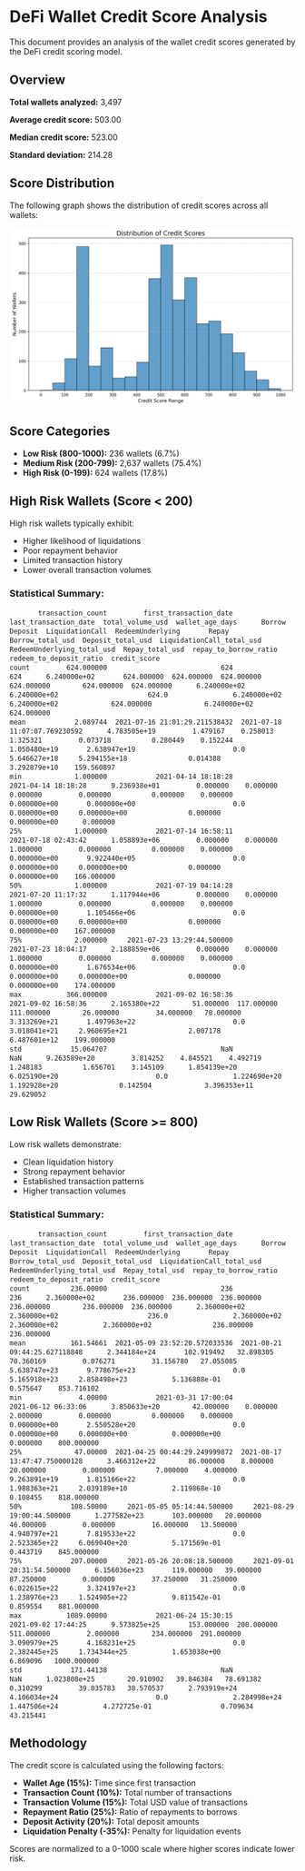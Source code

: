 # DeFi Wallet Credit Score Analysis

This document provides an analysis of the wallet credit scores generated by the DeFi credit scoring model.

## Overview

**Total wallets analyzed:** 3,497

**Average credit score:** 503.00

**Median credit score:** 523.00

**Standard deviation:** 214.28

## Score Distribution

The following graph shows the distribution of credit scores across all wallets:

![Score Distribution](score_distribution.png)

## Score Categories

- **Low Risk (800-1000):** 236 wallets (6.7%)
- **Medium Risk (200-799):** 2,637 wallets (75.4%)
- **High Risk (0-199):** 624 wallets (17.8%)

## High Risk Wallets (Score < 200)

High risk wallets typically exhibit:
- Higher likelihood of liquidations
- Poor repayment behavior
- Limited transaction history
- Lower overall transaction volumes

### Statistical Summary:

```
       transaction_count         first_transaction_date          last_transaction_date  total_volume_usd  wallet_age_days      Borrow     Deposit  LiquidationCall  RedeemUnderlying       Repay  Borrow_total_usd  Deposit_total_usd  LiquidationCall_total_usd  RedeemUnderlying_total_usd  Repay_total_usd  repay_to_borrow_ratio  redeem_to_deposit_ratio  credit_score
count         624.000000                            624                            624      6.240000e+02       624.000000  624.000000  624.000000       624.000000        624.000000  624.000000      6.240000e+02       6.240000e+02                      624.0                6.240000e+02     6.240000e+02             624.000000             6.240000e+02    624.000000
mean            2.089744  2021-07-16 21:01:29.211538432  2021-07-18 11:07:07.769230592      4.783505e+19         1.479167    0.258013    1.325321         0.073718          0.280449    0.152244      1.050480e+19       2.638947e+19                        0.0                5.646627e+18     5.294155e+18               0.014388             3.292879e+10    159.560897
min             1.000000            2021-04-14 18:18:28            2021-04-14 18:18:28      9.236938e+01         0.000000    0.000000    0.000000         0.000000          0.000000    0.000000      0.000000e+00       0.000000e+00                        0.0                0.000000e+00     0.000000e+00               0.000000             0.000000e+00      0.000000
25%             1.000000            2021-07-14 16:58:11            2021-07-18 02:43:42      1.058893e+06         0.000000    0.000000    1.000000         0.000000          0.000000    0.000000      0.000000e+00       9.922440e+05                        0.0                0.000000e+00     0.000000e+00               0.000000             0.000000e+00    166.000000
50%             1.000000            2021-07-19 04:14:28            2021-07-20 11:17:32      1.117944e+06         0.000000    0.000000    1.000000         0.000000          0.000000    0.000000      0.000000e+00       1.105466e+06                        0.0                0.000000e+00     0.000000e+00               0.000000             0.000000e+00    167.000000
75%             2.000000     2021-07-23 13:29:44.500000            2021-07-23 18:04:17      2.188859e+06         0.000000    0.000000    1.000000         0.000000          0.000000    0.000000      0.000000e+00       1.676534e+06                        0.0                0.000000e+00     0.000000e+00               0.000000             0.000000e+00    174.000000
max           366.000000            2021-09-02 16:58:36            2021-09-02 16:58:36      2.165380e+22        51.000000  117.000000  111.000000        26.000000         34.000000   78.000000      3.313269e+21       1.497963e+22                        0.0                3.018041e+21     2.960695e+21               2.007178             6.487601e+12    199.000000
std            15.064707                            NaN                            NaN      9.263589e+20         3.814252    4.845521    4.492719         1.248183          1.656701    3.145109      1.854139e+20       6.025190e+20                        0.0                1.224690e+20     1.192928e+20               0.142504             3.396353e+11     29.629052
```

## Low Risk Wallets (Score >= 800)

Low risk wallets demonstrate:
- Clean liquidation history
- Strong repayment behavior
- Established transaction patterns
- Higher transaction volumes

### Statistical Summary:

```
       transaction_count         first_transaction_date          last_transaction_date  total_volume_usd  wallet_age_days      Borrow     Deposit  LiquidationCall  RedeemUnderlying       Repay  Borrow_total_usd  Deposit_total_usd  LiquidationCall_total_usd  RedeemUnderlying_total_usd  Repay_total_usd  repay_to_borrow_ratio  redeem_to_deposit_ratio  credit_score
count          236.00000                            236                            236      2.360000e+02       236.000000  236.000000  236.000000       236.000000        236.000000  236.000000      2.360000e+02       2.360000e+02                      236.0                2.360000e+02     2.360000e+02           2.360000e+02               236.000000    236.000000
mean           161.54661  2021-05-09 23:52:20.572033536  2021-08-21 09:44:25.627118848      2.344184e+24       102.919492   32.898305   70.360169         0.076271         31.156780   27.055085      5.638747e+23       9.778675e+23                        0.0                5.165918e+23     2.858498e+23           5.136888e-01                 0.575647    853.716102
min              4.00000            2021-03-31 17:00:04            2021-06-12 06:33:06      3.850633e+20        42.000000    0.000000    2.000000         0.000000          0.000000    0.000000      0.000000e+00       2.550528e+20                        0.0                0.000000e+00     0.000000e+00           0.000000e+00                 0.000000    800.000000
25%             47.00000  2021-04-25 00:44:29.249999872  2021-08-17 13:47:47.750000128      3.466312e+22        86.000000    8.000000   20.000000         0.000000          7.000000    4.000000      9.263891e+19       1.815166e+22                        0.0                1.988363e+21     2.039189e+10           2.119868e-10                 0.108455    818.000000
50%            108.50000     2021-05-05 05:14:44.500000     2021-08-29 19:00:44.500000      1.277582e+23       103.000000   20.000000   46.000000         0.000000         16.000000   13.500000      4.940797e+21       7.819533e+22                        0.0                2.523365e+22     6.069040e+20           5.171569e-01                 0.443719    845.000000
75%            207.00000     2021-05-26 20:08:18.500000     2021-09-01 20:31:54.500000      6.156036e+23       119.000000   39.000000   87.250000         0.000000         37.250000   31.250000      6.022615e+22       3.324197e+23                        0.0                1.238976e+23     1.524905e+22           9.811542e-01                 0.859554    881.000000
max           1089.00000            2021-06-24 15:30:15            2021-09-02 17:44:25      9.573825e+25       153.000000  200.000000  511.000000         2.000000        234.000000  291.000000      3.090979e+25       4.168231e+25                        0.0                2.382445e+25     1.734344e+25           1.653038e+00                 6.869096   1000.000000
std            171.44138                            NaN                            NaN      1.023808e+25        20.910902   39.846384   78.691382         0.310299         39.035783   38.570537      2.793919e+24       4.106034e+24                        0.0                2.284998e+24     1.447506e+24           4.272725e-01                 0.709634     43.215441
```

## Methodology

The credit score is calculated using the following factors:
- **Wallet Age (15%):** Time since first transaction
- **Transaction Count (10%):** Total number of transactions
- **Transaction Volume (15%):** Total USD value of transactions
- **Repayment Ratio (25%):** Ratio of repayments to borrows
- **Deposit Activity (20%):** Total deposit amounts
- **Liquidation Penalty (-35%):** Penalty for liquidation events

Scores are normalized to a 0-1000 scale where higher scores indicate lower risk.
